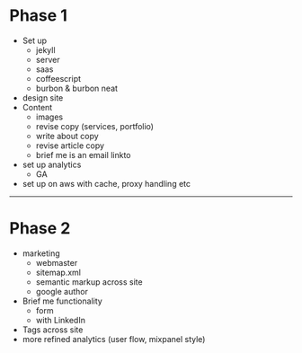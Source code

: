 # Phase 1

* Set up
	- jekyll
	- server
	- saas
	- coffeescript
	- burbon & burbon neat
* design site
* Content
  - images
  - revise copy (services, portfolio)
  - write about copy
  - revise article copy
  - brief me is an email linkto
* set up analytics
  - GA
* set up on aws with cache, proxy handling etc

***

# Phase 2

* marketing
	- webmaster
	- sitemap.xml
	- semantic markup across site
	- google author
* Brief me functionality
	- form
	- with LinkedIn
* Tags across site
* more refined analytics (user flow, mixpanel style)